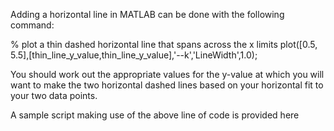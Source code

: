 Adding a horizontal line in MATLAB can be done with the following command:

% plot a thin dashed horizontal line that spans across the x limits
plot([0.5, 5.5],[thin_line_y_value,thin_line_y_value],'--k','LineWidth',1.0);

You should work out the appropriate values for the y-value at which you will want to make the two horizontal dashed lines based on your horizontal fit to your two data points.

A sample script making use of the above line of code is provided here 